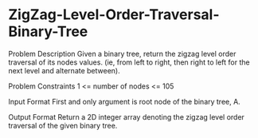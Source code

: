 # ZigZag-Level-Order-Traversal-Binary-Tree

Problem Description
Given a binary tree, return the zigzag level order traversal of its nodes values. (ie, from left to right, then right to left for the next level and alternate between).

Problem Constraints
1 <= number of nodes <= 105

Input Format
First and only argument is root node of the binary tree, A.

Output Format
Return a 2D integer array denoting the zigzag level order traversal of the given binary tree.
